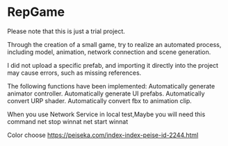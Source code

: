 # RepGame
Please note that this is just a trial project.

Through the creation of a small game, try to realize an automated process, including model, animation, network connection and scene generation.

I did not upload a specific prefab, and importing it directly into the project may cause errors, such as missing references.

The following functions have been implemented:
Automatically generate animator controller.
Automatically generate UI prefabs.
Automatically convert URP shader.
Automatically convert fbx to animation clip.


When you use Network Service in local test,Maybe you will need this command
  net stop winnat
  net start winnat

Color choose
https://peiseka.com/index-index-peise-id-2244.html
